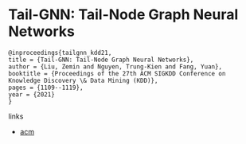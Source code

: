 # Tail-GNN: Tail-Node Graph Neural Networks

```
@inproceedings{tailgnn_kdd21,
title = {Tail-GNN: Tail-Node Graph Neural Networks},
author = {Liu, Zemin and Nguyen, Trung-Kien and Fang, Yuan},
booktitle = {Proceedings of the 27th ACM SIGKDD Conference on Knowledge Discovery \& Data Mining (KDD)},
pages = {1109--1119},
year = {2021}
}
```

links
- [acm](https://dl.acm.org/doi/10.1145/3447548.3467276)
